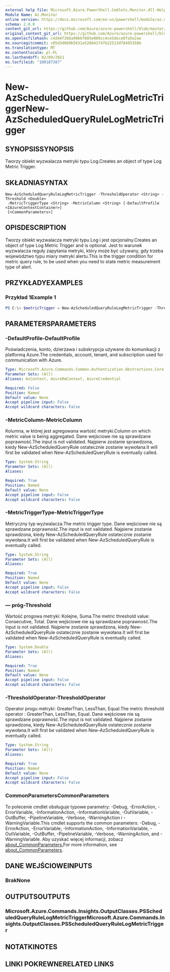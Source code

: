 ```yaml
---
external help file: Microsoft.Azure.PowerShell.Cmdlets.Monitor.dll-Help.xml
Module Name: Az.Monitor
online version: https://docs.microsoft.com/en-us/powershell/module/az.monitor/new-azscheduledqueryrulelogmetrictrigger
schema: 2.0.0
content_git_url: https://github.com/Azure/azure-powershell/blob/master/src/Monitor/Monitor/help/New-AzScheduledQueryRuleLogMetricTrigger.md
original_content_git_url: https://github.com/Azure/azure-powershell/blob/master/src/Monitor/Monitor/help/New-AzScheduledQueryRuleLogMetricTrigger.md
ms.openlocfilehash: c4d44f266a9966f605e009cc4ce5dece0fa5e2ae
ms.sourcegitcommit: c05d3d669b5631e526841f47b22513d78495350b
ms.translationtype: MT
ms.contentlocale: pl-PL
ms.lasthandoff: 02/09/2021
ms.locfileid: "100187387"
---
```

# <span data-ttu-id="d9db5-101">New-AzScheduledQueryRuleLogMetricTrigger</span><span class="sxs-lookup"><span data-stu-id="d9db5-101">New-AzScheduledQueryRuleLogMetricTrigger</span></span>

## <span data-ttu-id="d9db5-102">SYNOPSIS</span><span class="sxs-lookup"><span data-stu-id="d9db5-102">SYNOPSIS</span></span>
<span data-ttu-id="d9db5-103">Tworzy obiekt wyzwalacza metryki typu Log.</span><span class="sxs-lookup"><span data-stu-id="d9db5-103">Creates an object of type Log Metric Trigger.</span></span>

## <span data-ttu-id="d9db5-104">SKŁADNIA</span><span class="sxs-lookup"><span data-stu-id="d9db5-104">SYNTAX</span></span>

```
New-AzScheduledQueryRuleLogMetricTrigger -ThresholdOperator <String> -Threshold <Double>
 -MetricTriggerType <String> -MetricColumn <String> [-DefaultProfile <IAzureContextContainer>]
 [<CommonParameters>]
```

## <span data-ttu-id="d9db5-105">OPIS</span><span class="sxs-lookup"><span data-stu-id="d9db5-105">DESCRIPTION</span></span>
<span data-ttu-id="d9db5-106">Tworzy obiekt wyzwalacza metryki typu Log i jest opcjonalny.</span><span class="sxs-lookup"><span data-stu-id="d9db5-106">Creates an object of type Log Metric Trigger and is optional.</span></span>
<span data-ttu-id="d9db5-107">Jest to warunek wyzwalacza reguły zapytania metryki, który może być używany, gdy trzeba województwo typu miary metryki alertu.</span><span class="sxs-lookup"><span data-stu-id="d9db5-107">This is the trigger condition for metric query rule, to be used when you need to state metric measurement type of alert.</span></span>

## <span data-ttu-id="d9db5-108">PRZYKŁADY</span><span class="sxs-lookup"><span data-stu-id="d9db5-108">EXAMPLES</span></span>

### <span data-ttu-id="d9db5-109">Przykład 1</span><span class="sxs-lookup"><span data-stu-id="d9db5-109">Example 1</span></span>
```powershell
PS C:\> $metricTrigger = New-AzScheduledQueryRuleLogMetricTrigger -ThresholdOperator "GreaterThan" -Threshold 5 -MetricTriggerType "Consecutive" -MetricColumn "Computer"
```

## <span data-ttu-id="d9db5-110">PARAMETERS</span><span class="sxs-lookup"><span data-stu-id="d9db5-110">PARAMETERS</span></span>

### <span data-ttu-id="d9db5-111">-DefaultProfile</span><span class="sxs-lookup"><span data-stu-id="d9db5-111">-DefaultProfile</span></span>
<span data-ttu-id="d9db5-112">Poświadczenia, konto, dzierżawa i subskrypcja używane do komunikacji z platformą Azure.</span><span class="sxs-lookup"><span data-stu-id="d9db5-112">The credentials, account, tenant, and subscription used for communication with Azure.</span></span>

```yaml
Type: Microsoft.Azure.Commands.Common.Authentication.Abstractions.Core.IAzureContextContainer
Parameter Sets: (All)
Aliases: AzContext, AzureRmContext, AzureCredential

Required: False
Position: Named
Default value: None
Accept pipeline input: False
Accept wildcard characters: False
```

### <span data-ttu-id="d9db5-113">-MetricColumn</span><span class="sxs-lookup"><span data-stu-id="d9db5-113">-MetricColumn</span></span>
<span data-ttu-id="d9db5-114">Kolumna, w której jest agregowana wartość metryki.</span><span class="sxs-lookup"><span data-stu-id="d9db5-114">Column on which metric value is being aggregated.</span></span>
<span data-ttu-id="d9db5-115">Dane wejściowe nie są sprawdzane poprawność.</span><span class="sxs-lookup"><span data-stu-id="d9db5-115">The input is not validated.</span></span> <span data-ttu-id="d9db5-116">Najpierw zostanie sprawdzona, kiedy New-AzScheduledQueryRule ostatecznie zostanie wywołana.</span><span class="sxs-lookup"><span data-stu-id="d9db5-116">It will first be validated when New-AzScheduledQueryRule is eventually called.</span></span>

```yaml
Type: System.String
Parameter Sets: (All)
Aliases:

Required: True
Position: Named
Default value: None
Accept pipeline input: False
Accept wildcard characters: False
```

### <span data-ttu-id="d9db5-117">-MetricTriggerType</span><span class="sxs-lookup"><span data-stu-id="d9db5-117">-MetricTriggerType</span></span>
<span data-ttu-id="d9db5-118">Metryczny typ wyzwalacza.</span><span class="sxs-lookup"><span data-stu-id="d9db5-118">The metric trigger type.</span></span>
<span data-ttu-id="d9db5-119">Dane wejściowe nie są sprawdzane poprawność.</span><span class="sxs-lookup"><span data-stu-id="d9db5-119">The input is not validated.</span></span> <span data-ttu-id="d9db5-120">Najpierw zostanie sprawdzona, kiedy New-AzScheduledQueryRule ostatecznie zostanie wywołana.</span><span class="sxs-lookup"><span data-stu-id="d9db5-120">It will first be validated when New-AzScheduledQueryRule is eventually called.</span></span>

```yaml
Type: System.String
Parameter Sets: (All)
Aliases:

Required: True
Position: Named
Default value: None
Accept pipeline input: False
Accept wildcard characters: False
```

### <span data-ttu-id="d9db5-121">— próg</span><span class="sxs-lookup"><span data-stu-id="d9db5-121">-Threshold</span></span>
<span data-ttu-id="d9db5-122">Wartość progowa metryki: Kolejne, Suma.</span><span class="sxs-lookup"><span data-stu-id="d9db5-122">The metric threshold value: Consecutive, Total.</span></span>
<span data-ttu-id="d9db5-123">Dane wejściowe nie są sprawdzane poprawność.</span><span class="sxs-lookup"><span data-stu-id="d9db5-123">The input is not validated.</span></span> <span data-ttu-id="d9db5-124">Najpierw zostanie sprawdzona, kiedy New-AzScheduledQueryRule ostatecznie zostanie wywołana.</span><span class="sxs-lookup"><span data-stu-id="d9db5-124">It will first be validated when New-AzScheduledQueryRule is eventually called.</span></span>

```yaml
Type: System.Double
Parameter Sets: (All)
Aliases:

Required: True
Position: Named
Default value: None
Accept pipeline input: False
Accept wildcard characters: False
```

### <span data-ttu-id="d9db5-125">-ThresholdOperator</span><span class="sxs-lookup"><span data-stu-id="d9db5-125">-ThresholdOperator</span></span>
<span data-ttu-id="d9db5-126">Operator progu metryki: GreaterThan, LessThan, Equal.</span><span class="sxs-lookup"><span data-stu-id="d9db5-126">The metric threshold operator : GreaterThan, LessThan, Equal.</span></span>
<span data-ttu-id="d9db5-127">Dane wejściowe nie są sprawdzane poprawność.</span><span class="sxs-lookup"><span data-stu-id="d9db5-127">The input is not validated.</span></span> <span data-ttu-id="d9db5-128">Najpierw zostanie sprawdzona, kiedy New-AzScheduledQueryRule ostatecznie zostanie wywołana.</span><span class="sxs-lookup"><span data-stu-id="d9db5-128">It will first be validated when New-AzScheduledQueryRule is eventually called.</span></span>

```yaml
Type: System.String
Parameter Sets: (All)
Aliases:

Required: True
Position: Named
Default value: None
Accept pipeline input: False
Accept wildcard characters: False
```

### <span data-ttu-id="d9db5-129">CommonParameters</span><span class="sxs-lookup"><span data-stu-id="d9db5-129">CommonParameters</span></span>
<span data-ttu-id="d9db5-130">To polecenie cmdlet obsługuje typowe parametry: -Debug, -ErrorAction, -ErrorVariable, -InformationAction, -InformationVariable, -OutVariable, -OutBuffer, -PipelineVariable, -Verbose, -WarningAction i -WarningVariable.</span><span class="sxs-lookup"><span data-stu-id="d9db5-130">This cmdlet supports the common parameters: -Debug, -ErrorAction, -ErrorVariable, -InformationAction, -InformationVariable, -OutVariable, -OutBuffer, -PipelineVariable, -Verbose, -WarningAction, and -WarningVariable.</span></span> <span data-ttu-id="d9db5-131">Aby uzyskać więcej informacji, zobacz [about_CommonParameters.](http://go.microsoft.com/fwlink/?LinkID=113216)</span><span class="sxs-lookup"><span data-stu-id="d9db5-131">For more information, see [about_CommonParameters](http://go.microsoft.com/fwlink/?LinkID=113216).</span></span>

## <span data-ttu-id="d9db5-132">DANE WEJŚCIOWE</span><span class="sxs-lookup"><span data-stu-id="d9db5-132">INPUTS</span></span>

### <span data-ttu-id="d9db5-133">Brak</span><span class="sxs-lookup"><span data-stu-id="d9db5-133">None</span></span>

## <span data-ttu-id="d9db5-134">OUTPUTS</span><span class="sxs-lookup"><span data-stu-id="d9db5-134">OUTPUTS</span></span>

### <span data-ttu-id="d9db5-135">Microsoft.Azure.Commands.Insights.OutputClasses.PSScheduledQueryRuleLogMetricTrigger</span><span class="sxs-lookup"><span data-stu-id="d9db5-135">Microsoft.Azure.Commands.Insights.OutputClasses.PSScheduledQueryRuleLogMetricTrigger</span></span>

## <span data-ttu-id="d9db5-136">NOTATKI</span><span class="sxs-lookup"><span data-stu-id="d9db5-136">NOTES</span></span>

## <span data-ttu-id="d9db5-137">LINKI POKREWNE</span><span class="sxs-lookup"><span data-stu-id="d9db5-137">RELATED LINKS</span></span>

